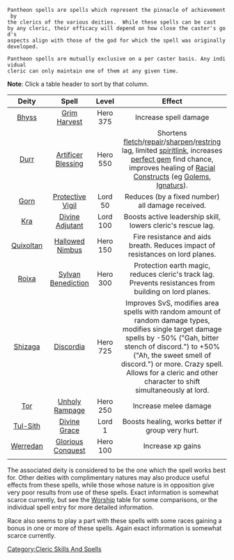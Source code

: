 `Pantheon spells are spells which represent the pinnacle of achievement by`  
`the clerics of the various deities.  While these spells can be cast`  
`by any cleric, their efficacy will depend on how close the caster's god's`  
`aspects align with those of the god for which the spell was originally`  
`developed.`  
  
`Pantheon spells are mutually exclusive on a per caster basis. Any individual`  
`cleric can only maintain one of them at any given time.`

**Note**: Click a table header to sort by that column.

|             **Deity**             |                      **Spell**                      | **Level** |                                                                                                                                                                                            **Effect**                                                                                                                                                                                             |
|:---------------------------------:|:---------------------------------------------------:|:---------:|:-------------------------------------------------------------------------------------------------------------------------------------------------------------------------------------------------------------------------------------------------------------------------------------------------------------------------------------------------------------------------------------------------:|
|     [Bhyss](Bhyss "wikilink")     |       [Grim Harvest](Grim_Harvest "wikilink")       | Hero 375  |                                                                                                                                                                                       Increase spell damage                                                                                                                                                                                       |
|      [Durr](Durr "wikilink")      | [Artificer Blessing](Artificer_Blessing "wikilink") | Hero 550  | Shortens [fletch](Fletch "wikilink")/[repair](Repair "wikilink")/[sharpen](Sharpen_Weapon "wikilink")/[restring](Restring "wikilink") lag, limited [spiritlink](Spiritlink "wikilink"), increases [perfect gem](Perfect_Gemstones "wikilink") find chance, improves healing of [Racial Constructs](Racial_Construct "wikilink") (eg [Golems](Golems "wikilink"), [Ignaturs](Ignatur "wikilink")). |
|      [Gorn](Gorn "wikilink")      |   [Protective Vigil](Protective_Vigil "wikilink")   |  Lord 50  |                                                                                                                                                                         Reduces (by a fixed number) all damage received.                                                                                                                                                                          |
|       [Kra](Kra "wikilink")       |    [Divine Adjutant](Divine_Adjutant "wikilink")    | Lord 100  |                                                                                                                                                                    Boosts active leadership skill, lowers cleric's rescue lag.                                                                                                                                                                    |
| [Quixoltan](Quixoltan "wikilink") |    [Hallowed Nimbus](Hallowed_Nimbus "wikilink")    | Hero 150  |                                                                                                                                                          Fire resistance and aids breath. Reduces impact of resistances on lord planes.                                                                                                                                                           |
|     [Roixa](Roixa "wikilink")     | [Sylvan Benediction](Sylvan_Benediction "wikilink") | Hero 300  |                                                                                                                                              Protection earth magic, reduces cleric's track lag. Prevents resistances from building on lord planes.                                                                                                                                               |
|   [Shizaga](Shizaga "wikilink")   |          [Discordia](Discordia "wikilink")          | Hero 725  |                                             Improves SvS, modifies area spells with random amount of random damage types, modifies single target damage spells by -50% ("Gah, bitter stench of discord.") to +50% ("Ah, the sweet smell of discord.") or more. Crazy spell. Allows for a cleric and other character to shift simultaneously at lord.                                              |
|       [Tor](Tor "wikilink")       |     [Unholy Rampage](Unholy_Rampage "wikilink")     | Hero 250  |                                                                                                                                                                                       Increase melee damage                                                                                                                                                                                       |
|  [Tul-Sith](Tul-Sith "wikilink")  |       [Divine Grace](Divine_Grace "wikilink")       |  Lord 1   |                                                                                                                                                                         Boosts healing, works better if group very hurt.                                                                                                                                                                          |
|  [Werredan](Werredan "wikilink")  |  [Glorious Conquest](Glorious_Conquest "wikilink")  | Hero 100  |                                                                                                                                                                                         Increase xp gains                                                                                                                                                                                         |
|                                   |                                                     |           |                                                                                                                                                                                                                                                                                                                                                                                                   |

The associated deity is considered to be the one which the spell works
best for. Other deities with complimentary natures may also produce
useful effects from these spells, while those whose nature is in
opposition give very poor results from use of these spells. Exact
information is somewhat scarce currently, but see the
[Worship](Worship "wikilink") table for some comparisons, or the
individual spell entry for more detailed information.

Race also seems to play a part with these spells with some races gaining
a bonus in one or more of these spells. Again exact information is
somewhat scarce currently.

[Category:Cleric Skills And
Spells](Category:Cleric_Skills_And_Spells "wikilink")
